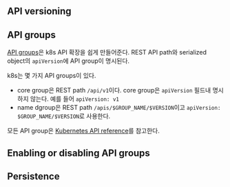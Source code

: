 ## API versioning

## API groups
[API groups](https://github.com/kubernetes/design-proposals-archive/blob/main/api-machinery/api-group.md)은 k8s API 확장을 쉽게 만들어준다. REST API path와 serialized object의 `apiVersion`에 API group이 명시된다.

k8s는 몇 가지 API groups이 있다.
- core group은 REST path `/api/v1`이다. core group은 `apiVersion` 필드내 명시하지 않는다. 예를 들어 `apiVersion: v1`
- name dgroup은 REST path `/apis/$GROUP_NAME/$VERSION`이고 `apiVersion: $GROUP_NAME/$VERSION`로 사용한다.

모든 API group은 [Kubernetes API reference](https://kubernetes.io/docs/reference/generated/kubernetes-api/v1.30)를 참고한다.

## Enabling or disabling API groups

## Persistence